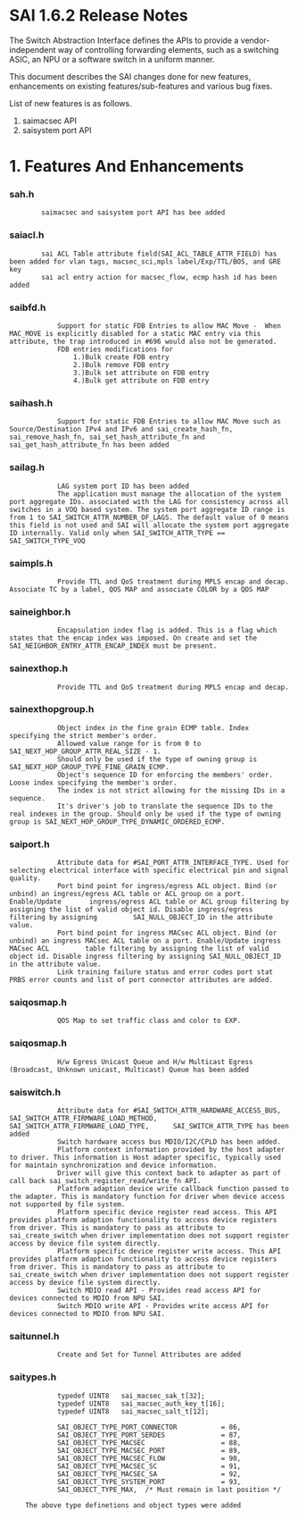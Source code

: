 
# SAI 1.6.2 Release Notes

The Switch Abstraction Interface defines the APIs to provide a vendor-independent way of controlling forwarding elements, such as a switching ASIC, an NPU or a software switch in a uniform manner.

This document describes the SAI changes done for new features, enhancements on existing features/sub-features and various bug fixes.

List of new features is as follows.
1) saimacsec API
2) saisystem port API

# 1. Features And Enhancements  

### sah.h		
			saimacsec and saisystem port API has bee added

### saiacl.h	
			sai ACL Table attribute field(SAI_ACL_TABLE_ATTR_FIELD) has been added for vlan tags, macsec_sci,mpls label/Exp/TTL/BOS, and GRE key 
			sai acl entry action for macsec_flow, ecmp hash id has been added

### saibfd.h	
				Support for static FDB Entries to allow MAC Move -  When MAC_MOVE is explicitly disabled for a static MAC entry via this attribute, the trap introduced in #696 would also not be generated.
				FDB entries modifications for
					1.)Bulk create FDB entry
					2.)Bulk remove FDB entry
					3.)Bulk set attribute on FDB entry
					4.)Bulk get attribute on FDB entry

### saihash.h	
				Support for static FDB Entries to allow MAC Move such as Source/Destination IPv4 and IPv6 and sai_create_hash_fn, sai_remove_hash_fn, sai_set_hash_attribute_fn and sai_get_hash_attribute_fn has been added

### sailag.h	
				LAG system port ID has been added
				The application must manage the allocation of the system port aggregate IDs. associated with the LAG for consistency across all switches in a VOQ based system. The system port aggregate ID range is from 1 to SAI_SWITCH_ATTR_NUMBER_OF_LAGS. The default value of 0 means this field is not used and SAI will allocate the system port aggregate ID internally. Valid only when SAI_SWITCH_ATTR_TYPE	== SAI_SWITCH_TYPE_VOQ

### saimpls.h	
				Provide TTL and QoS treatment during MPLS encap and decap. Associate TC by a label, QOS MAP and associate COLOR by a QOS MAP

### saineighbor.h  
				Encapsulation index flag is added. This is a flag which states that the encap index was imposed. On create and set the SAI_NEIGHBOR_ENTRY_ATTR_ENCAP_INDEX must be present.

### sainexthop.h	
				Provide TTL and QoS treatment during MPLS encap and decap. 

### sainexthopgroup.h	
				Object index in the fine grain ECMP table. Index specifying the strict member's order. 
				Allowed value range for is from 0 to SAI_NEXT_HOP_GROUP_ATTR_REAL_SIZE - 1. 
				Should only be used if the type of owning group is SAI_NEXT_HOP_GROUP_TYPE_FINE_GRAIN_ECMP.
				Object's sequence ID for enforcing the members' order. Loose index specifying the member's order. 
				The index is not strict allowing for the missing IDs in a sequence. 
				It's driver's job to translate the sequence IDs to the real indexes in the group. Should only be used if the type of owning group is SAI_NEXT_HOP_GROUP_TYPE_DYNAMIC_ORDERED_ECMP.

### saiport.h	
				Attribute data for #SAI_PORT_ATTR_INTERFACE_TYPE. Used for selecting electrical interface with specific electrical pin and signal quality.
				Port bind point for ingress/egress ACL object. Bind (or unbind) an ingress/egress ACL table or ACL group on a port. Enable/Update 		ingress/egress ACL table or ACL group filtering by assigning the list of valid object id. Disable ingress/egress filtering by assigning 		SAI_NULL_OBJECT_ID in the attribute value.
				Port bind point for ingress MACsec ACL object. Bind (or unbind) an ingress MACsec ACL table on a port. Enable/Update ingress MACsec ACL 		table filtering by assigning the list of valid object id. Disable ingress filtering by assigning SAI_NULL_OBJECT_ID in the attribute value.
				Link training failure status and error codes port stat PRBS error counts and list of port connector attributes are added.

### saiqosmap.h	
				QOS Map to set traffic class and color to EXP.

### saiqosmap.h	
				H/w Egress Unicast Queue and H/w Multicast Egress (Broadcast, Unknown unicast, Multicast) Queue has been added

### saiswitch.h	
				Attribute data for #SAI_SWITCH_ATTR_HARDWARE_ACCESS_BUS, SAI_SWITCH_ATTR_FIRMWARE_LOAD_METHOD, SAI_SWITCH_ATTR_FIRMWARE_LOAD_TYPE, 		SAI_SWITCH_ATTR_TYPE has been added 
				Switch hardware access bus MDIO/I2C/CPLD has been added.
				Platform context information provided by the host adapter to driver. This information is Host adapter specific, typically used for maintain synchronization and device information. 
				Driver will give this context back to adapter as part of call back sai_switch_register_read/write_fn API.
				Platform adaption device write callback function passed to the adapter. This is mandatory function for driver when device access not supported by file system.
				Platform specific device register read access. This API provides platform adaption functionality to access device registers from driver. This is mandatory to pass as attribute to 	 			sai_create_switch when driver implementation does not support register access by device file system directly.
				Platform specific device register write access. This API provides platform adaption functionality to access device registers from driver. This is mandatory to pass as attribute to 				sai_create_switch when driver implementation does not support register access by device file system directly.
				Switch MDIO read API - Provides read access API for devices connected to MDIO from NPU SAI.
				Switch MDIO write API - Provides write access API for devices connected to MDIO from NPU SAI.

### saitunnel.h	
				Create and Set for Tunnel Attributes are added

### saitypes.h	
				typedef UINT8   sai_macsec_sak_t[32];
				typedef UINT8   sai_macsec_auth_key_t[16];
				typedef UINT8   sai_macsec_salt_t[12];

				SAI_OBJECT_TYPE_PORT_CONNECTOR           = 86,
				SAI_OBJECT_TYPE_PORT_SERDES              = 87,
				SAI_OBJECT_TYPE_MACSEC                   = 88,
				SAI_OBJECT_TYPE_MACSEC_PORT              = 89,
				SAI_OBJECT_TYPE_MACSEC_FLOW              = 90,
				SAI_OBJECT_TYPE_MACSEC_SC                = 91,
				SAI_OBJECT_TYPE_MACSEC_SA                = 92,
				SAI_OBJECT_TYPE_SYSTEM_PORT              = 93,
				SAI_OBJECT_TYPE_MAX,  /* Must remain in last position */

		The above type definetions and object types were added